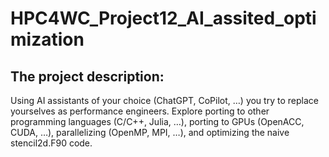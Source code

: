 # HPC4WC_Project12_AI_assited_optimization

## The project description: 

Using AI assistants of your choice (ChatGPT, CoPilot,   …) you try to replace yourselves as performance engineers. Explore porting to other programming languages (C/C++, Julia, …), porting to GPUs (OpenACC, CUDA, …), parallelizing (OpenMP, MPI, …), and optimizing the naive stencil2d.F90 code.
